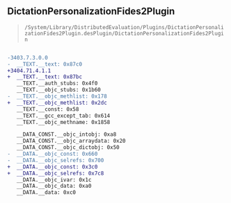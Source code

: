 ## DictationPersonalizationFides2Plugin

> `/System/Library/DistributedEvaluation/Plugins/DictationPersonalizationFides2Plugin.desPlugin/DictationPersonalizationFides2Plugin`

```diff

-3403.7.3.0.0
-  __TEXT.__text: 0x87c0
+3404.71.4.1.1
+  __TEXT.__text: 0x87bc
   __TEXT.__auth_stubs: 0x4f0
   __TEXT.__objc_stubs: 0x1b60
-  __TEXT.__objc_methlist: 0x178
+  __TEXT.__objc_methlist: 0x2dc
   __TEXT.__const: 0x58
   __TEXT.__gcc_except_tab: 0x614
   __TEXT.__objc_methname: 0x1858

   __DATA_CONST.__objc_intobj: 0xa8
   __DATA_CONST.__objc_arraydata: 0x20
   __DATA_CONST.__objc_dictobj: 0x50
-  __DATA.__objc_const: 0x660
-  __DATA.__objc_selrefs: 0x700
+  __DATA.__objc_const: 0x3c0
+  __DATA.__objc_selrefs: 0x7c8
   __DATA.__objc_ivar: 0x1c
   __DATA.__objc_data: 0xa0
   __DATA.__data: 0xc0

```
